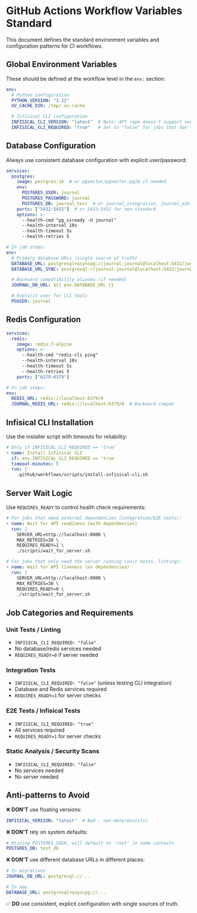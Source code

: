 # GitHub Actions Workflow Variables Standard

This document defines the standard environment variables and configuration patterns for CI workflows.

## Global Environment Variables

These should be defined at the workflow level in the `env:` section:

```yaml
env:
  # Python configuration
  PYTHON_VERSION: "3.12"
  UV_CACHE_DIR: /tmp/.uv-cache

  # Infisical CLI configuration
  INFISICAL_CLI_VERSION: "latest"  # Note: APT repo doesn't support version pinning
  INFISICAL_CLI_REQUIRED: "true"   # Set to "false" for jobs that don't need it
```

## Database Configuration

Always use consistent database configuration with explicit user/password:

```yaml
services:
  postgres:
    image: postgres:16  # or pgvector/pgvector:pg16 if needed
    env:
      POSTGRES_USER: journal
      POSTGRES_PASSWORD: journal
      POSTGRES_DB: journal_test  # or journal_integration, journal_e2e_test
    ports: ["5432:5432"]  # or 5433:5432 for non-standard
    options: >-
      --health-cmd "pg_isready -U journal"
      --health-interval 10s
      --health-timeout 5s
      --health-retries 5

# In job steps:
env:
  # Primary database URLs (single source of truth)
  DATABASE_URL: postgresql+asyncpg://journal:journal@localhost:5432/journal_test
  DATABASE_URL_SYNC: postgresql://journal:journal@localhost:5432/journal_test

  # Backward compatibility aliases (if needed)
  JOURNAL_DB_URL: ${{ env.DATABASE_URL }}

  # Explicit user for CLI tools
  PGUSER: journal
```

## Redis Configuration

```yaml
services:
  redis:
    image: redis:7-alpine
    options: >-
      --health-cmd "redis-cli ping"
      --health-interval 10s
      --health-timeout 5s
      --health-retries 5
    ports: ["6379:6379"]

# In job steps:
env:
  REDIS_URL: redis://localhost:6379/0
  JOURNAL_REDIS_URL: redis://localhost:6379/0  # Backward compat
```

## Infisical CLI Installation

Use the installer script with timeouts for reliability:

```yaml
# Only if INFISICAL_CLI_REQUIRED == 'true'
- name: Install Infisical CLI
  if: env.INFISICAL_CLI_REQUIRED == 'true'
  timeout-minutes: 5
  run: |
    .github/workflows/scripts/install-infisical-cli.sh
```

## Server Wait Logic

Use `REQUIRES_READY` to control health check requirements:

```yaml
# For jobs that need external dependencies (integration/E2E tests):
- name: Wait for API readiness (with dependencies)
  run: |
    SERVER_URL=http://localhost:8000 \
    MAX_RETRIES=30 \
    REQUIRES_READY=1 \
    ./scripts/wait_for_server.sh

# For jobs that only need the server running (unit tests, linting):
- name: Wait for API liveness (no dependencies)
  run: |
    SERVER_URL=http://localhost:8000 \
    MAX_RETRIES=30 \
    REQUIRES_READY=0 \
    ./scripts/wait_for_server.sh
```

## Job Categories and Requirements

### Unit Tests / Linting
- `INFISICAL_CLI_REQUIRED: "false"`
- No database/redis services needed
- `REQUIRES_READY=0` if server needed

### Integration Tests
- `INFISICAL_CLI_REQUIRED: "false"` (unless testing CLI integration)
- Database and Redis services required
- `REQUIRES_READY=1` for server checks

### E2E Tests / Infisical Tests
- `INFISICAL_CLI_REQUIRED: "true"`
- All services required
- `REQUIRES_READY=1` for server checks

### Static Analysis / Security Scans
- `INFISICAL_CLI_REQUIRED: "false"`
- No services needed
- No server needed

## Anti-patterns to Avoid

❌ **DON'T** use floating versions:
```yaml
INFISICAL_VERSION: "latest"  # Bad - non-deterministic
```

❌ **DON'T** rely on system defaults:
```yaml
# Missing POSTGRES_USER, will default to 'root' in some contexts
POSTGRES_DB: test_db
```

❌ **DON'T** use different database URLs in different places:
```yaml
# In migrations
JOURNAL_DB_URL: postgresql://...

# In app
DATABASE_URL: postgresql+asyncpg://...
```

✅ **DO** use consistent, explicit configuration with single sources of truth.